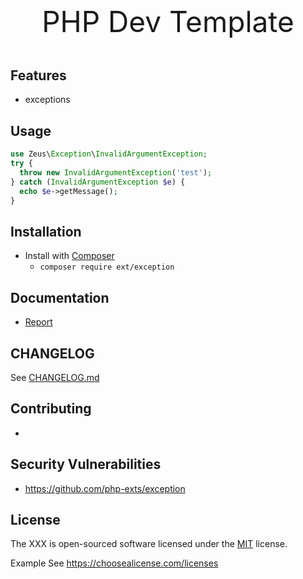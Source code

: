 <p style="text-align:center;font-size:46px;"> PHP Dev Template</p>

## Features
- exceptions

## Usage

```php
use Zeus\Exception\InvalidArgumentException;
try {
  throw new InvalidArgumentException('test');
} catch (InvalidArgumentException $e) {
  echo $e->getMessage();
}
```

## Installation
- Install with [Composer](https://getcomposer.org/)
  - `composer require ext/exception`

## Documentation
- [Report](https://github.com/php-exts/exception/issues?q=sort%3Aupdated-desc%20is%3Aissue%20is%3Aopen%20label%3Abug)

## CHANGELOG
See [CHANGELOG.md]()

## Contributing
-

## Security Vulnerabilities
- https://github.com/php-exts/exception

## License

The XXX is open-sourced software licensed under the [MIT]() license.

Example See https://choosealicense.com/licenses
